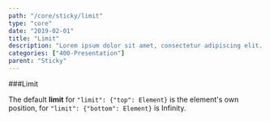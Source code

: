 ```yaml
---
path: "/core/sticky/limit"
type: "core"
date: "2019-02-01"
title: "Limit"
description: "Lorem ipsum dolor sit amet, consectetur adipiscing elit. Nunc tempus laoreet leo sit amet iaculis."
categories: ["400-Presentation"]
parent: "Sticky"
---
```


###Limit

The default **limit** for `"limit": {"top": Element}` is the element's own position, for `"limit": {"bottom": Element}` is Infinity.

<demo>
  <div class="demo_item" data-iframe="iframe/demos/sticky/limit">
  </div>
</demo>
